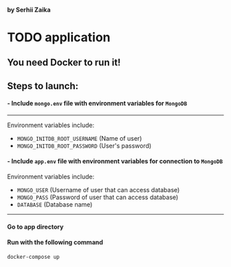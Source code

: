 #### by Serhii Zaika

# TODO application

## You need Docker to run it!

## Steps to launch:

#### - Include `mongo.env` file with environment variables for `MongoDB`

---
Environment variables include:

- `MONGO_INITDB_ROOT_USERNAME` (Name of user)
- `MONGO_INITDB_ROOT_PASSWORD` (User's password)

#### - Include `app.env` file with environment variables for connection to `MongoDB`

Environment variables include:

- `MONGO_USER` (Username of user that can access database)
- `MONGO_PASS` (Password of user that can access database)
- `DATABASE` (Database name)

---

#### Go to app directory

#### Run with the following command

```shell
docker-compose up
```